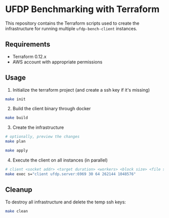 # UFDP Benchmarking with Terraform

This repository contains the Terraform scripts used to create the infrastructure
for running multiple `ufdp-bench-client` instances.

## Requirements

- Terraform 0.12.x
- AWS account with appropriate permissions

## Usage

1. Initialize the terraform project (and create a ssh key if it's missing)

```bash
make init
```

2. Build the client binary through docker

```bash
make build
```

3. Create the infrastructure

```bash
# optionally, preview the changes
make plan

make apply
```

4. Execute the client on all instances (in parallel)

```bash
# client <socket addr> <target duration> <workers> <block size> <file size>
make exec s="client ufdp.server:6969 30 64 262144 1048576"
```

## Cleanup

To destroy all infrastructure and delete the temp ssh keys:

```bash
make clean
```
